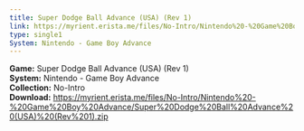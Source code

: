 ```yaml
---
title: Super Dodge Ball Advance (USA) (Rev 1)
link: https://myrient.erista.me/files/No-Intro/Nintendo%20-%20Game%20Boy%20Advance/Super%20Dodge%20Ball%20Advance%20(USA)%20(Rev%201).zip
type: single1
System: Nintendo - Game Boy Advance
---
```

<b>Game:</b> Super Dodge Ball Advance (USA) (Rev 1)<br>
<b>System:</b> Nintendo - Game Boy Advance<br>
<b>Collection:</b> No-Intro<br>
<b>Download:</b> https://myrient.erista.me/files/No-Intro/Nintendo%20-%20Game%20Boy%20Advance/Super%20Dodge%20Ball%20Advance%20(USA)%20(Rev%201).zip